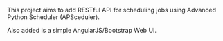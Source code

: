This project aims to add RESTful API for scheduling jobs using Advanced Python Scheduler (APSceduler).

Also added is a simple AngularJS/Bootstrap Web UI.
